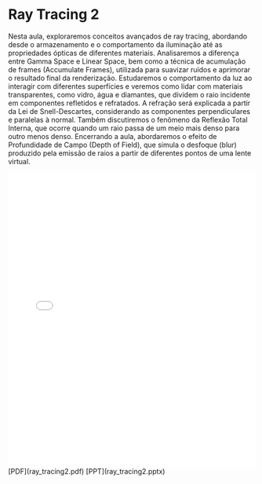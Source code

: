 # Ray Tracing 2

Nesta aula, exploraremos conceitos avançados de ray tracing, abordando desde o armazenamento e o comportamento da iluminação até as propriedades ópticas de diferentes materiais. Analisaremos a diferença entre Gamma Space e Linear Space, bem como a técnica de acumulação de frames (Accumulate Frames), utilizada para suavizar ruídos e aprimorar o resultado final da renderização. Estudaremos o comportamento da luz ao interagir com diferentes superfícies e veremos como lidar com materiais transparentes, como vidro, água e diamantes, que dividem o raio incidente em componentes refletidos e refratados. A refração será explicada a partir da Lei de Snell-Descartes, considerando as componentes perpendiculares e paralelas à normal. Também discutiremos o fenômeno da Reflexão Total Interna, que ocorre quando um raio passa de um meio mais denso para outro menos denso. Encerrando a aula, abordaremos o efeito de Profundidade de Campo (Depth of Field), que simula o desfoque (blur) produzido pela emissão de raios a partir de diferentes pontos de uma lente virtual.

<embed height="600" src="ray_tracing2.pdf" type="application/pdf" width="100%">
[PDF](ray_tracing2.pdf)
[PPT](ray_tracing2.pptx)
